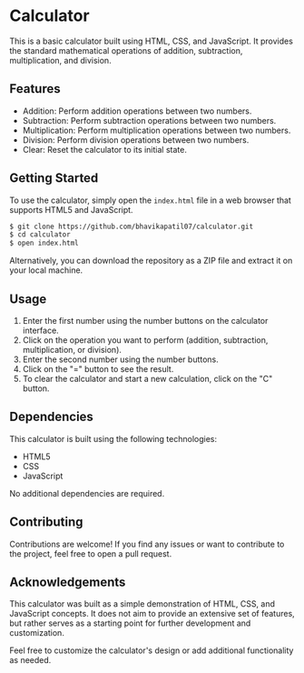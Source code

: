 # Calculator

This is a basic calculator built using HTML, CSS, and JavaScript. It provides the standard mathematical operations of addition, subtraction, multiplication, and division.

## Features

- Addition: Perform addition operations between two numbers.
- Subtraction: Perform subtraction operations between two numbers.
- Multiplication: Perform multiplication operations between two numbers.
- Division: Perform division operations between two numbers.
- Clear: Reset the calculator to its initial state.

## Getting Started

To use the calculator, simply open the `index.html` file in a web browser that supports HTML5 and JavaScript.

```bash
$ git clone https://github.com/bhavikapatil07/calculator.git
$ cd calculator
$ open index.html
```

Alternatively, you can download the repository as a ZIP file and extract it on your local machine.

## Usage

1. Enter the first number using the number buttons on the calculator interface.
2. Click on the operation you want to perform (addition, subtraction, multiplication, or division).
3. Enter the second number using the number buttons.
4. Click on the "=" button to see the result.
5. To clear the calculator and start a new calculation, click on the "C" button.

## Dependencies

This calculator is built using the following technologies:

- HTML5
- CSS
- JavaScript

No additional dependencies are required.

## Contributing

Contributions are welcome! If you find any issues or want to contribute to the project, feel free to open a pull request.

## Acknowledgements

This calculator was built as a simple demonstration of HTML, CSS, and JavaScript concepts. It does not aim to provide an extensive set of features, but rather serves as a starting point for further development and customization.

Feel free to customize the calculator's design or add additional functionality as needed.
